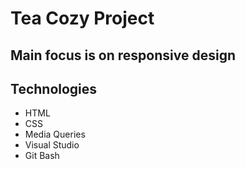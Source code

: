 # Tea Cozy Project
## Main focus is on responsive design

## Technologies
* HTML
* CSS
* Media Queries
* Visual Studio
* Git Bash
